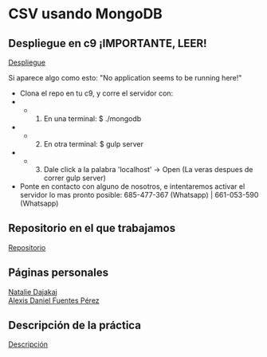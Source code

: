 # CSV usando MongoDB

## Despliegue en c9 ¡IMPORTANTE, LEER!

[Despliegue](http://pl-mongo-nataliealexis-alu0100816761.c9users.io/)  

Si aparece algo como esto: "No application seems to be running here!"
- Clona el repo en tu c9, y corre el servidor con:
- - 1) En una terminal:    $ ./mongodb
- - 2) En otra terminal:   $ gulp server
- - 3) Dale click a la palabra 'localhost' -> Open (La veras despues de correr gulp server)
- Ponte en contacto con alguno de nosotros, e intentaremos activar el servidor lo mas pronto posible: 685-477-367 (Whatsapp) | 661-053-590 (Whatsapp)

## Repositorio en el que trabajamos  

[Repositorio](https://github.com/alu0100816761/mongodb-mongoose-csv-nataliealexis)  

## Páginas personales  

[Natalie Dajakaj](https://alu0100818369.github.io)  
[Alexis Daniel Fuentes Pérez](https://alu0100816761.github.io)  

## Descripción de la práctica  

[Descripción](https://campusvirtual.ull.es/1516/mod/page/view.php?id=191191)